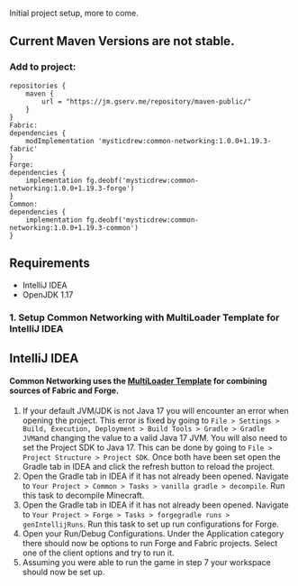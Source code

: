 Initial project setup, more to come. 
## Current Maven Versions are not stable. 
### Add to project:
```
repositories {
    maven {
        url = "https://jm.gserv.me/repository/maven-public/"
    }
}
Fabric:
dependencies {
    modImplementation 'mysticdrew:common-networking:1.0.0+1.19.3-fabric'
}
Forge:
dependencies {
    implementation fg.deobf('mysticdrew:common-networking:1.0.0+1.19.3-forge')
}
Common:
dependencies {
    implementation fg.deobf('mysticdrew:common-networking:1.0.0+1.19.3-common')
}
```

## Requirements

* IntelliJ IDEA
* OpenJDK 1.17

### 1. Setup Common Networking with MultiLoader Template for IntelliJ IDEA

## IntelliJ IDEA
#### Common Networking uses the [MultiLoader Template][3] for combining sources of Fabric and Forge.

1. If your default JVM/JDK is not Java 17 you will encounter an error when opening the project. This error is fixed by going to `File > Settings > Build, Execution, Deployment > Build Tools > Gradle > Gradle JVM`and changing the value to a valid Java 17 JVM. You will also need to set the Project SDK to Java 17. This can be done by going to `File > Project Structure > Project SDK`. Once both have been set open the Gradle tab in IDEA and click the refresh button to reload the project.
2. Open the Gradle tab in IDEA if it has not already been opened. Navigate to `Your Project > Common > Tasks > vanilla gradle > decompile`. Run this task to decompile Minecraft.
3. Open the Gradle tab in IDEA if it has not already been opened. Navigate to `Your Project > Forge > Tasks > forgegradle runs > genIntellijRuns`. Run this task to set up run configurations for Forge.
4. Open your Run/Debug Configurations. Under the Application category there should now be options to run Forge and Fabric projects. Select one of the client options and try to run it.
5. Assuming you were able to run the game in step 7 your workspace should now be set up.

[3]: https://github.com/jaredlll08/MultiLoader-Template
